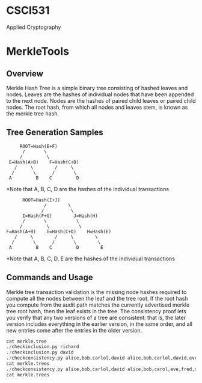 # CSCI531
Applied Cryptography

# MerkleTools

## Overview
Merkle Hash Tree is a simple binary tree consisting of hashed leaves and nodes. Leaves are the hashes of individual nodes that have been appended to the next node. Nodes are the hashes of paired child leaves or paired child nodes. The root hash, from which all nodes and leaves stem, is known as the merkle tree hash.

## Tree Generation Samples

         ROOT=Hash(E+F)        
          /       \          
         /         \       
     E=Hash(A+B)    F=Hash(C+D)    
       /     \        /     \       
      /       \      /       \       
     A         B    C         D       
  
*Note that A, B, C, D are the hashes of the individual transactions


		  ROOT=Hash(I+J)
                  /        \
                 /          \
          I=Hash(F+G)        J=Hash(H)
          /       \           \
         /         \           \
    F=Hash(A+B)    G=Hash(C+D)    H=Hash(E)
       /     \        /     \        \
      /       \      /       \        \
     A         B    C         D        E
 
*Note that A, B, C, D, E are the hashes of the individual transactions

## Commands and Usage

Merkle tree transaction validation is the missing node hashes required to compute all the nodes between the leaf and the tree root. If the root hash you compute from the audit path matches the currently advertised merkle tree root hash, then the leaf exists in the tree. The consistency proof lets you verify that any two versions of a tree are consistent: that is, the later version includes everything in the earlier version, in the same order, and all new entries come after the entries in the older version.


```./buildmtree.py alice,bob,carlol,david
cat merkle.tree
./checkinclusion.py richard
./checkinclusion.py david
./checkconsistency.py alice,bob,carlol,david alice,bob,carlol,david,eve,fred
cat merkle.trees
./checkconsistency.py alice,bob,carlol,david alice,bob,carol,eve,fred,davis
cat merkle.trees
```


